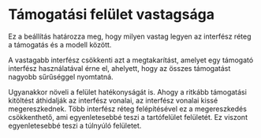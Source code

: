 # Támogatási felület vastagsága

Ez a beállítás határozza meg, hogy milyen vastag legyen az interfész réteg a támogatás és a modell között.

A vastagabb interfész csökkenti azt a megtakarítást, amelyet egy támogató interfész használatával érne el, ahelyett, hogy az összes támogatást nagyobb sűrűséggel nyomtatná.

Ugyanakkor növeli a felület hatékonyságát is. Ahogy a ritkább támogatási kitöltést áthidalják az interfész vonalai, az interfész vonalai kissé megereszkednek. Több interfész réteg felépítésével ez a megereszkedés csökkenthető, ami egyenletesebbé teszi a tartófelület felületét. Ez viszont egyenletesebbé teszi a túlnyúló felületet.
